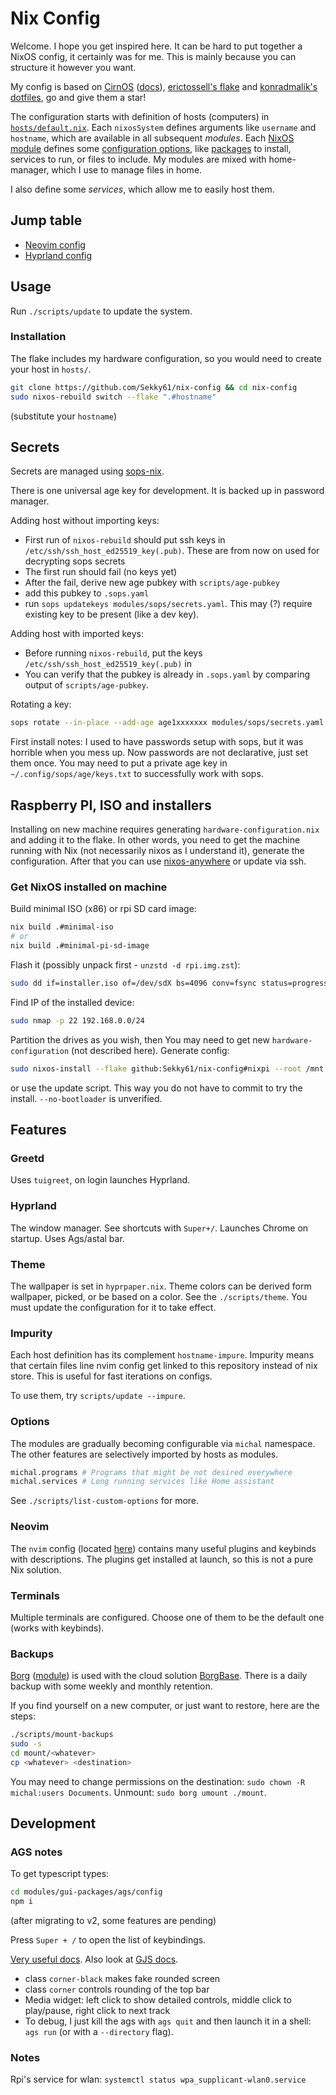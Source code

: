 # Nix Config

Welcome. I hope you get inspired here.
It can be hard to put together a NixOS config, it certainly was for me.
This is mainly because you can structure it however you want.

My config is based on [CirnOS](https://github.com/end-4/CirnOS) ([docs](https://end-4.github.io/dots-hyprland-wiki/en/i-i/02usage/)), [erictossell's flake](https://github.com/erictossell/nixflakes) and [konradmalik's dotfiles](https://github.com/konradmalik/dotfiles/tree/main), go and give them a star!

The configuration starts with definition of hosts (computers) in [`hosts/default.nix`](hosts/default.nix).
Each `nixosSystem` defines arguments like `username` and `hostname`, which are available in all subsequent *modules*.
Each [NixOS module](https://nixos.wiki/wiki/NixOS_modules) defines some [configuration options](https://search.nixos.org/options), like [packages](https://search.nixos.org/packages) to install, services to run, or files to include.
My modules are mixed with home-manager, which I use to manage files in home.

I also define some *services*, which allow me to easily host them.

## Jump table

- [Neovim config](modules/nvim/init.lua)
- [Hyprland config](modules/hyprland/)

## Usage

Run `./scripts/update` to update the system.

### Installation

The flake includes my hardware configuration, so you would need to create your host in `hosts/`.

```bash
git clone https://github.com/Sekky61/nix-config && cd nix-config
sudo nixos-rebuild switch --flake ".#hostname"
```
(substitute your `hostname`)

## Secrets

Secrets are managed using [sops-nix](https://github.com/Mic92/sops-nix).

There is one universal age key for development. It is backed up in password manager.

Adding host without importing keys:
- First run of `nixos-rebuild` should put ssh keys in `/etc/ssh/ssh_host_ed25519_key(.pub)`. These are from now on used for decrypting sops secrets
- The first run should fail (no keys yet)
- After the fail, derive new age pubkey with `scripts/age-pubkey`
- add this pubkey to `.sops.yaml`
- run `sops updatekeys modules/sops/secrets.yaml`. This may (?) require existing key to be present (like a dev key).

Adding host with imported keys:
- Before running `nixos-rebuild`, put the keys `/etc/ssh/ssh_host_ed25519_key(.pub)` in 
- You can verify that the pubkey is already in `.sops.yaml` by comparing output of `scripts/age-pubkey`.

Rotating a key:
```bash
sops rotate --in-place --add-age age1xxxxxxx modules/sops/secrets.yaml
```

First install notes:
I used to have passwords setup with sops, but it was horrible when you mess up.
Now passwords are not declarative, just set them once.
You may need to put a private age key in `~/.config/sops/age/keys.txt` to successfully work with sops.

## Raspberry PI, ISO and installers

Installing on new machine requires generating `hardware-configuration.nix` and adding it to the flake.
In other words, you need to get the machine running with Nix (not necessarily nixos as I understand it), generate the configuration. After that you can use [nixos-anywhere](https://github.com/nix-community/nixos-anywhere) or update via ssh.

### Get NixOS installed on machine

Build minimal ISO (x86) or rpi SD card image:
```bash
nix build .#minimal-iso
# or
nix build .#minimal-pi-sd-image
```

Flash it (possibly unpack first - `unzstd -d rpi.img.zst`):
```bash
sudo dd if=installer.iso of=/dev/sdX bs=4096 conv=fsync status=progress
```

Find IP of the installed device:
```bash
sudo nmap -p 22 192.168.0.0/24
```

Partition the drives as you wish, then You may need to get new `hardware-configuration` (not described here). Generate config:
```bash
sudo nixos-install --flake github:Sekky61/nix-config#nixpi --root /mnt --no-bootloader
```
or use the update script. This way you do not have to commit to try the install.
`--no-bootloader` is unverified.

## Features

<!-- Over time add some info about each chosen part of the system -->

### Greetd

Uses `tuigreet`, on login launches Hyprland.

### Hyprland

The window manager. See shortcuts with `Super+/`.
Launches Chrome on startup. Uses Ags/astal bar. 

### Theme

The wallpaper is set in `hyprpaper.nix`.
Theme colors can be derived form wallpaper, picked, or be based on a color.
See the `./scripts/theme`.
You must update the configuration for it to take effect.

### Impurity

Each host definition has its complement `hostname-impure`.
Impurity means that certain files line nvim config get linked to this repository instead of
nix store. This is useful for fast iterations on configs.

To use them, try `scripts/update --impure`.

### Options

The modules are gradually becoming configurable via `michal` namespace.
The other features are selectively imported by hosts as modules.

```nix
michal.programs # Programs that might be not desired everywhere
michal.services # Long running services like Home assistant
```

See `./scripts/list-custom-options` for more.

### Neovim

The `nvim` config (located [here](modules/nvim/init.lua)) contains many useful
plugins and keybinds with descriptions. The plugins get installed at launch, so
this is not a pure Nix solution.

### Terminals

Multiple terminals are configured.
Choose one of them to be the default one (works with keybinds).

### Backups

[Borg](https://borgbackup.readthedocs.io/en/stable/) ([module](modules/borg.nix)) is used with the cloud solution [BorgBase](https://www.borgbase.com/).
There is a daily backup with some weekly and monthly retention.

If you find yourself on a new computer, or just want to restore, here are the steps:

```bash
./scripts/mount-backups
sudo -s
cd mount/<whatever>
cp <whatever> <destination>
```
You may need to change permissions on the destination: `sudo chown -R michal:users Documents`.
Unmount: `sudo borg umount ./mount`.

## Development

### AGS notes

To get typescript types:
```bash
cd modules/gui-packages/ags/config
npm i
```

(after migrating to v2, some features are pending)

Press `Super + /` to open the list of keybindings.

[Very useful docs](https://aylur.github.io/ags/). Also look at [GJS docs](https://gjs.guide/).

- class `corner-black` makes fake rounded screen
- class `corner` controls rounding of the top bar
- Media widget: left click to show detailed controls, middle click to play/pause, right click to next track
- To debug, I just kill the ags with `ags quit` and then launch it in a shell: `ags run` (or with a `--directory` flag).

### Notes 

Rpi's service for wlan: `systemctl status wpa_supplicant-wlan0.service`

